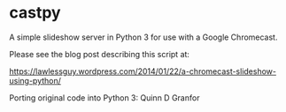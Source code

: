 # castpy
A simple slideshow server in Python 3 for use with a Google Chromecast.

Please see the blog post describing this script at:

https://lawlessguy.wordpress.com/2014/01/22/a-chromecast-slideshow-using-python/


Porting original code into Python 3: Quinn D Granfor
